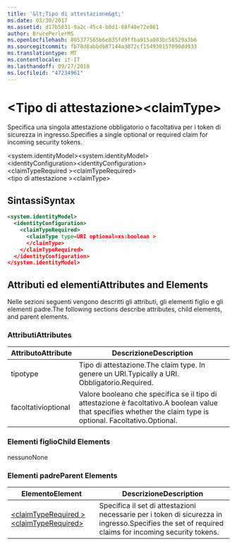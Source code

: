 ```yaml
---
title: '&lt;Tipo di attestazione&gt;'
ms.date: 03/30/2017
ms.assetid: d17b5831-9a2c-45c4-b0d1-68f48e72e861
author: BrucePerlerMS
ms.openlocfilehash: 805377565b6e835fd9ffba915a003bc56529a3b6
ms.sourcegitcommit: fb78d8abbdb87144a3872cf154930157090dd933
ms.translationtype: MT
ms.contentlocale: it-IT
ms.lasthandoff: 09/27/2018
ms.locfileid: "47234961"
---
```

# <a name="ltclaimtypegt"></a><span data-ttu-id="d014a-102">&lt;Tipo di attestazione&gt;</span><span class="sxs-lookup"><span data-stu-id="d014a-102">&lt;claimType&gt;</span></span>
<span data-ttu-id="d014a-103">Specifica una singola attestazione obbligatorio o facoltativa per i token di sicurezza in ingresso.</span><span class="sxs-lookup"><span data-stu-id="d014a-103">Specifies a single optional or required claim for incoming security tokens.</span></span>  
  
 <span data-ttu-id="d014a-104">\<system.identityModel></span><span class="sxs-lookup"><span data-stu-id="d014a-104">\<system.identityModel></span></span>  
<span data-ttu-id="d014a-105">\<identityConfiguration></span><span class="sxs-lookup"><span data-stu-id="d014a-105">\<identityConfiguration></span></span>  
<span data-ttu-id="d014a-106">\<claimTypeRequired ></span><span class="sxs-lookup"><span data-stu-id="d014a-106">\<claimTypeRequired></span></span>  
<span data-ttu-id="d014a-107">\<tipo di attestazione ></span><span class="sxs-lookup"><span data-stu-id="d014a-107">\<claimType></span></span>  
  
## <a name="syntax"></a><span data-ttu-id="d014a-108">Sintassi</span><span class="sxs-lookup"><span data-stu-id="d014a-108">Syntax</span></span>  
  
```xml  
<system.identityModel>  
  <identityConfiguration>  
    <claimTypeRequired>  
      <claimType type=URI optional=xs:boolean >  
      </claimType>  
    </claimTypeRequired>  
  </identityConfiguration>  
</system.identityModel>  
```  
  
## <a name="attributes-and-elements"></a><span data-ttu-id="d014a-109">Attributi ed elementi</span><span class="sxs-lookup"><span data-stu-id="d014a-109">Attributes and Elements</span></span>  
 <span data-ttu-id="d014a-110">Nelle sezioni seguenti vengono descritti gli attributi, gli elementi figlio e gli elementi padre.</span><span class="sxs-lookup"><span data-stu-id="d014a-110">The following sections describe attributes, child elements, and parent elements.</span></span>  
  
### <a name="attributes"></a><span data-ttu-id="d014a-111">Attributi</span><span class="sxs-lookup"><span data-stu-id="d014a-111">Attributes</span></span>  
  
|<span data-ttu-id="d014a-112">Attributo</span><span class="sxs-lookup"><span data-stu-id="d014a-112">Attribute</span></span>|<span data-ttu-id="d014a-113">Descrizione</span><span class="sxs-lookup"><span data-stu-id="d014a-113">Description</span></span>|  
|---------------|-----------------|  
|<span data-ttu-id="d014a-114">tipo</span><span class="sxs-lookup"><span data-stu-id="d014a-114">type</span></span>|<span data-ttu-id="d014a-115">Tipo di attestazione.</span><span class="sxs-lookup"><span data-stu-id="d014a-115">The claim type.</span></span> <span data-ttu-id="d014a-116">In genere un URI.</span><span class="sxs-lookup"><span data-stu-id="d014a-116">Typically a URI.</span></span> <span data-ttu-id="d014a-117">Obbligatorio.</span><span class="sxs-lookup"><span data-stu-id="d014a-117">Required.</span></span>|  
|<span data-ttu-id="d014a-118">facoltativi</span><span class="sxs-lookup"><span data-stu-id="d014a-118">optional</span></span>|<span data-ttu-id="d014a-119">Valore booleano che specifica se il tipo di attestazione è facoltativo.</span><span class="sxs-lookup"><span data-stu-id="d014a-119">A boolean value that specifies whether the claim type is optional.</span></span> <span data-ttu-id="d014a-120">Facoltativo.</span><span class="sxs-lookup"><span data-stu-id="d014a-120">Optional.</span></span>|  
  
### <a name="child-elements"></a><span data-ttu-id="d014a-121">Elementi figlio</span><span class="sxs-lookup"><span data-stu-id="d014a-121">Child Elements</span></span>  
 <span data-ttu-id="d014a-122">nessuno</span><span class="sxs-lookup"><span data-stu-id="d014a-122">None</span></span>  
  
### <a name="parent-elements"></a><span data-ttu-id="d014a-123">Elementi padre</span><span class="sxs-lookup"><span data-stu-id="d014a-123">Parent Elements</span></span>  
  
|<span data-ttu-id="d014a-124">Elemento</span><span class="sxs-lookup"><span data-stu-id="d014a-124">Element</span></span>|<span data-ttu-id="d014a-125">Descrizione</span><span class="sxs-lookup"><span data-stu-id="d014a-125">Description</span></span>|  
|-------------|-----------------|  
|[<span data-ttu-id="d014a-126">\<claimTypeRequired ></span><span class="sxs-lookup"><span data-stu-id="d014a-126">\<claimTypeRequired></span></span>](../../../../../docs/framework/configure-apps/file-schema/windows-identity-foundation/claimtyperequired.md)|<span data-ttu-id="d014a-127">Specifica il set di attestazioni necessarie per i token di sicurezza in ingresso.</span><span class="sxs-lookup"><span data-stu-id="d014a-127">Specifies the set of required claims for incoming security tokens.</span></span>|
